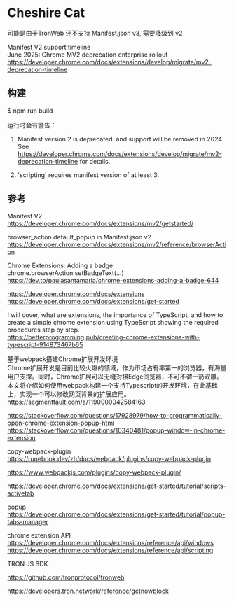 # Cheshire Cat

可能是由于TronWeb 还不支持 Manifest.json v3, 需要降级到 v2  

Manifest V2 support timeline  
June 2025: Chrome MV2 deprecation enterprise rollout  
https://developer.chrome.com/docs/extensions/develop/migrate/mv2-deprecation-timeline  

## 构建

$ npm run build

运行时会有警告：  
1) Manifest version 2 is deprecated, and support will be removed in 2024. See https://developer.chrome.com/docs/extensions/develop/migrate/mv2-deprecation-timeline for details.  

2) 'scripting' requires manifest version of at least 3.  

## 参考

Manifest V2  
https://developer.chrome.com/docs/extensions/mv2/getstarted/  

browser_action.default_popup in Manifest.json v2  
https://developer.chrome.com/docs/extensions/mv2/reference/browserAction  

Chrome Extensions: Adding a badge  
chrome.browserAction.setBadgeText(...)  
https://dev.to/paulasantamaria/chrome-extensions-adding-a-badge-644  

https://developer.chrome.com/docs/extensions  
https://developer.chrome.com/docs/extensions/get-started  

I will cover, what are extensions, the importance of TypeScript, and how to create a simple chrome extension using TypeScript showing the required procedures step by step.  
https://betterprogramming.pub/creating-chrome-extensions-with-typescript-914873467b65  

基于webpack搭建Chrome扩展开发环境  
Chrome扩展开发是目前比较火爆的领域，作为市场占有率第一的浏览器，有海量用户支撑。同时，Chrome扩展可以无缝对接Edge浏览器，不可不谓一箭双雕。本文将介绍如何使用webpack构建一个支持Typescript的开发环境，在此基础上，实现一个可以修改网页背景的扩展应用。  
https://segmentfault.com/a/1190000042584163  

https://stackoverflow.com/questions/17928979/how-to-programmatically-open-chrome-extension-popup-html  
https://stackoverflow.com/questions/10340481/popup-window-in-chrome-extension  

copy-webpack-plugin  
https://runebook.dev/zh/docs/webpack/plugins/copy-webpack-plugin  

https://www.webpackjs.com/plugins/copy-webpack-plugin/  

https://developer.chrome.com/docs/extensions/get-started/tutorial/scripts-activetab

popup  
https://developer.chrome.com/docs/extensions/get-started/tutorial/popup-tabs-manager  

chrome extension API  
https://developer.chrome.com/docs/extensions/reference/api/windows  
https://developer.chrome.com/docs/extensions/reference/api/scripting  

TRON JS SDK

https://github.com/tronprotocol/tronweb

https://developers.tron.network/reference/getnowblock

